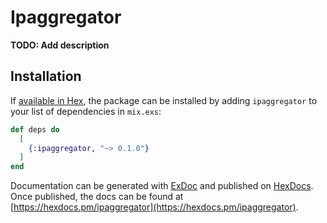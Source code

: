 # Ipaggregator

**TODO: Add description**

## Installation

If [available in Hex](https://hex.pm/docs/publish), the package can be installed
by adding `ipaggregator` to your list of dependencies in `mix.exs`:

```elixir
def deps do
  [
    {:ipaggregator, "~> 0.1.0"}
  ]
end
```

Documentation can be generated with [ExDoc](https://github.com/elixir-lang/ex_doc)
and published on [HexDocs](https://hexdocs.pm). Once published, the docs can
be found at [https://hexdocs.pm/ipaggregator](https://hexdocs.pm/ipaggregator).

